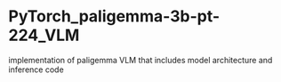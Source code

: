 # PyTorch_paligemma-3b-pt-224_VLM
implementation of paligemma VLM that includes model architecture and inference code
